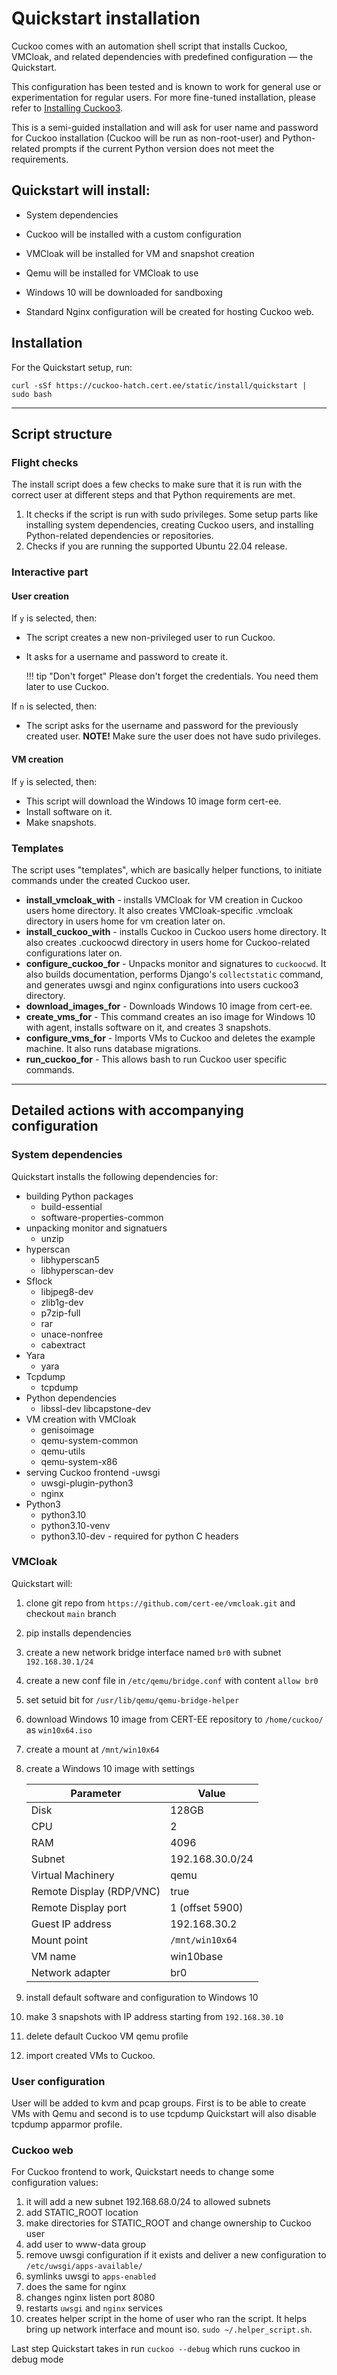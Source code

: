 # Quickstart installation

Cuckoo comes with an automation shell script that installs Cuckoo, VMCloak, and related dependencies with predefined configuration — the Quickstart.

This configuration has been tested and is known to work for general use or experimentation for regular users. For more fine-tuned installation, please refer to [Installing Cuckoo3](cuckoo.md).

This is a semi-guided installation and will ask for user name and password for Cuckoo installation (Cuckoo will be run as non-root-user) and Python-related prompts if the current Python version does not meet the requirements.

## Quickstart will install:
- System dependencies

- Cuckoo will be installed with a custom configuration
- VMCloak will be installed for VM and snapshot creation
- Qemu will be installed for VMCloak to use
- Windows 10 will be downloaded for sandboxing
- Standard Nginx configuration will be created for hosting Cuckoo web.

## Installation

For the Quickstart setup, run:
```console
curl -sSf https://cuckoo-hatch.cert.ee/static/install/quickstart | sudo bash
```

---

## Script structure

### Flight checks
The install script does a few checks to make sure that it is run with the correct user at different steps and that Python requirements are met.

1. It checks if the script is run with sudo privileges. Some setup parts like installing system dependencies, creating Cuckoo users, and installing Python-related dependencies or repositories.
2. Checks if you are running the supported Ubuntu 22.04 release.

### Interactive part

#### User creation

If `y` is selected, then:

- The script creates a new non-privileged user to run Cuckoo.
- It asks for a username and password to create it.

    !!! tip "Don't forget"
        Please don't forget the credentials. You need them later to use Cuckoo.

If `n` is selected, then:

- The script asks for the username and password for the previously created user.
**NOTE!** Make sure the user does not have sudo privileges.

#### VM creation

If `y` is selected, then:

- This script will download the Windows 10 image form cert-ee.
- Install software on it.
- Make snapshots.

### Templates
The script uses "templates", which are basically helper functions, to initiate commands under the created Cuckoo user.

- **install_vmcloak_with** - installs VMCloak for VM creation in Cuckoo users home directory. It also creates VMCloak-specific .vmcloak directory in users home for vm creation later on.
- **install_cuckoo_with** - installs Cuckoo in Cuckoo users home directory. It also creates .cuckoocwd directory in users home for Cuckoo-related configurations later on.
- **configure_cuckoo_for** - Unpacks monitor and signatures to `cuckoocwd`. It also builds documentation, performs Django's `collectstatic` command, and generates uwsgi and nginx configurations into users cuckoo3 directory.
- **download_images_for** - Downloads Windows 10 image from cert-ee.
- **create_vms_for** - This command creates an iso image for Windows 10 with agent, installs software on it, and creates 3 snapshots.
- **configure_vms_for** - Imports VMs to Cuckoo and deletes the example machine. It also runs database migrations.
- **run_cuckoo_for** - This allows bash to run Cuckoo user specific commands.

---

## Detailed actions with accompanying configuration

### System dependencies
Quickstart installs the following dependencies for:

- building Python packages
    - build-essential
    - software-properties-common
- unpacking monitor and signatuers
    - unzip
- hyperscan
    - libhyperscan5
    - libhyperscan-dev
- Sflock
    - libjpeg8-dev
    - zlib1g-dev
    - p7zip-full
    - rar
    - unace-nonfree
    - cabextract
- Yara
    - yara
- Tcpdump
    - tcpdump
- Python dependencies
    - libssl-dev libcapstone-dev
- VM creation with VMCloak
    - genisoimage
    - qemu-system-common
    - qemu-utils
    - qemu-system-x86
- serving Cuckoo frontend
    -uwsgi
    - uwsgi-plugin-python3
    - nginx
- Python3
    - python3.10
    - python3.10-venv
    - python3.10-dev - required for python C headers

### VMCloak
Quickstart will:  

1. clone git repo from `https://github.com/cert-ee/vmcloak.git` and
checkout `main` branch
2. pip installs dependencies
3. create a new network bridge interface named `br0` with
subnet `192.168.30.1/24`
4. create a new conf file in `/etc/qemu/bridge.conf` with content
`allow br0`
5. set setuid bit for `/usr/lib/qemu/qemu-bridge-helper`
6. download Windows 10 image from CERT-EE repository to
`/home/cuckoo/` as `win10x64.iso`
7. create a mount at `/mnt/win10x64`
8. create a Windows 10 image with settings

    |Parameter|Value|
    |---|---|
    |Disk|128GB|
    |CPU|2|
    |RAM|4096|
    |Subnet|192.168.30.0/24|
    |Virtual Machinery|qemu|
    |Remote Display (RDP/VNC)|true|
    |Remote Display port|1 (offset 5900)|
    |Guest IP address|192.168.30.2|
    |Mount point|`/mnt/win10x64`|
    |VM name|win10base|
    |Network adapter|br0|

9. install default software and configuration to Windows 10
10. make 3 snapshots with IP address starting from `192.168.30.10`
11. delete default Cuckoo VM qemu profile
11. import created VMs to Cuckoo.

### User configuration
User will be added to kvm and pcap groups. First is to be able to create VMs with Qemu and second is to use tcpdump
Quickstart will also disable tcpdump apparmor profile.

### Cuckoo web
For Cuckoo frontend to work, Quickstart needs to change some configuration values:

1. it will add a new subnet 192.168.68.0/24 to allowed subnets
2. add STATIC_ROOT location
3. make directories for STATIC_ROOT and change ownership to Cuckoo user
4. add user to www-data group
5. remove uwsgi configuration if it exists and deliver a new configuration to `/etc/uwsgi/apps-available/`
6. symlinks uwsgi to `apps-enabled`
7. does the same for nginx
8. changes nginx listen port 8080
9. restarts `uwsgi` and `nginx` services
10. creates helper script in the home of user who ran the script. It helps bring up network interface and mount iso. `sudo ~/.helper_script.sh`.

Last step Quickstart takes in run `cuckoo --debug` which runs cuckoo in debug mode
